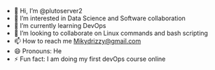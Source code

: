 - 👋 Hi, I’m @plutoserver2
- 👀 I’m interested in Data Science and Software collaboration
- 🌱 I’m currently learning DevOps
- 💞️ I’m looking to collaborate on Linux commands and bash scripting
- 📫 How to reach me Mikydrizzy@gmail.com
- 😄 Pronouns: He
- ⚡ Fun fact: I am doing my first devOps course online

<!---
plutoserver2/plutoserver2 is a ✨ special ✨ repository because its `README.md` (this file) appears on your GitHub profile.
You can click the Preview link to take a look at your changes.
--->

